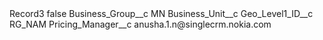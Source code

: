 <?xml version="1.0" encoding="UTF-8"?>
<CustomMetadata xmlns="http://soap.sforce.com/2006/04/metadata" xmlns:xsi="http://www.w3.org/2001/XMLSchema-instance" xmlns:xsd="http://www.w3.org/2001/XMLSchema">
    <label>Record3</label>
    <protected>false</protected>
    <values>
        <field>Business_Group__c</field>
        <value xsi:type="xsd:string">MN</value>
    </values>
    <values>
        <field>Business_Unit__c</field>
        <value xsi:nil="true"/>
    </values>
    <values>
        <field>Geo_Level1_ID__c</field>
        <value xsi:type="xsd:string">RG_NAM</value>
    </values>
    <values>
        <field>Pricing_Manager__c</field>
        <value xsi:type="xsd:string">anusha.1.n@singlecrm.nokia.com</value>
    </values>
</CustomMetadata>
